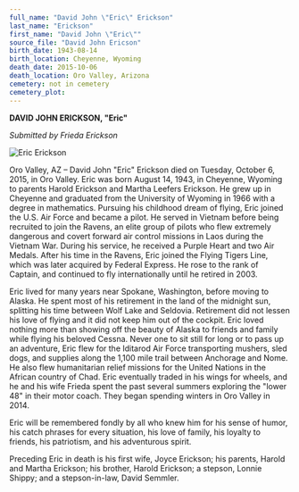 ```yaml
---
full_name: "David John \"Eric\" Erickson"
last_name: "Erickson"
first_name: "David John \"Eric\""
source_file: "David John Ericson"
birth_date: 1943-08-14
birth_location: Cheyenne, Wyoming
death_date: 2015-10-06
death_location: Oro Valley, Arizona
cemetery: not in cemetery
cemetery_plot: 
---
```


**DAVID JOHN ERICKSON, "Eric"**

*Submitted by Frieda Erickson*

![Eric Erickson](../assets/images/David%20John%20Ericson/media/image1.jpeg)

Oro Valley, AZ – David John "Eric" Erickson died on Tuesday, October 6,
2015, in Oro Valley. Eric was born August 14, 1943, in Cheyenne, Wyoming
to parents Harold Erickson and Martha Leefers Erickson. He grew up in
Cheyenne and graduated from the University of Wyoming in 1966 with a
degree in mathematics. Pursuing his childhood dream of flying, Eric
joined the U.S. Air Force and became a pilot. He served in Vietnam
before being recruited to join the Ravens, an elite group of pilots who
flew extremely dangerous and covert forward air control missions in Laos
during the Vietnam War. During his service, he received a Purple Heart
and two Air Medals. After his time in the Ravens, Eric joined the Flying
Tigers Line, which was later acquired by Federal Express. He rose to the
rank of Captain, and continued to fly internationally until he retired
in 2003.

Eric lived for many years near Spokane, Washington, before moving to
Alaska. He spent most of his retirement in the land of the midnight sun,
splitting his time between Wolf Lake and Seldovia. Retirement did not
lessen his love of flying and it did not keep him out of the cockpit.
Eric loved nothing more than showing off the beauty of Alaska to friends
and family while flying his beloved Cessna. Never one to sit still for
long or to pass up an adventure, Eric flew for the Iditarod Air Force
transporting mushers, sled dogs, and supplies along the 1,100 mile trail
between Anchorage and Nome. He also flew humanitarian relief missions
for the United Nations in the African country of Chad. Eric eventually
traded in his wings for wheels, and he and his wife Frieda spent the
past several summers exploring the "lower 48" in their motor coach. They
began spending winters in Oro Valley in 2014.

Eric will be remembered fondly by all who knew him for his sense of
humor, his catch phrases for every situation, his love of family, his
loyalty to friends, his patriotism, and his adventurous spirit.

Preceding Eric in death is his first wife, Joyce Erickson; his parents,
Harold and Martha Erickson; his brother, Harold Erickson; a stepson,
Lonnie Shippy; and a stepson-in-law, David Semmler.
